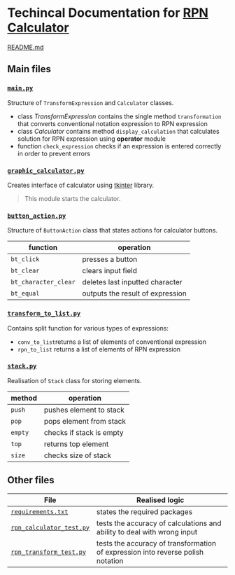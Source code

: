 # Techincal Documentation for [RPN Calculator](https://github.com/lyutl/rpn-calculator)

[README.md](https://github.com/lyutl/rpn-calculator/README.md)

## Main files

### [**`main.py`**](https://github.com/lyutl/rpn-calculator/main.py)

Structure of `TransformExpression` and `Calculator` classes.

- class *TransformExpression* contains the single method `transformation` that converts conventional notation expression to RPN expression
- class *Calculator* contains method `display_calculation` that calculates solution for RPN expression using **operator** module
- function `check_expression` checks if an expression is entered correctly in order to prevent errors

### [**`graphic_calculator.py`**](https://github.com/lyutl/rpn-calculator/graphic_calculator.py)

Creates interface of calculator using [tkinter](https://docs.python.org/3/library/tkinter.html) library. 
> This module starts the calculator.

### [**`button_action.py`**](https://github.com/lyutl/rpn-calculator/button_action.py)

Structure of `ButtonAction` class that states actions for calculator buttons.

|function|operation|
|---|---|
|`bt_click`| presses a button |
|`bt_clear`| clears input field |
|`bt_character_clear`| deletes last inputted character |
|`bt_equal`| outputs the result of expression |

### [**`transform_to_list.py`**](https://github.com/lyutl/rpn-calculator/transform_to_list.py)

Contains split function for various types of expressions:
- `conv_to_list`returns a list of elements of conventional expression
- `rpn_to_list` returns a list of elements of RPN expression

### [**`stack.py`**](https://github.com/lyutl/rpn-calculator/stack.py)

Realisation of `Stack` class for storing elements.

|method|operation|
|---|---|
|`push`| pushes element to stack |
|`pop`| pops element from stack |
|`empty`| checks if stack is empty |
|`top`| returns top element |
|`size`| checks size of stack |

## Other files

| File | Realised logic |
|---|---|
| [`requirements.txt`](https://github.com/lyutl/rpn-calculator/requirements.txt) | states the required packages |
| [`rpn_calculator_test.py`](https://github.com/lyutl/rpn-calculator/rpn_calculator_test.py) | tests the accuracy of calculations and ability to deal with wrong input |
| [`rpn_transform_test.py`](https://github.com/lyutl/rpn-calculator/rpn_calculator_test.py) | tests the accuracy of transformation of expression into reverse polish notation |
